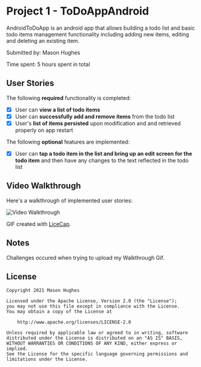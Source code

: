 # Project 1 - ToDoAppAndroid

AndroidToDoApp is an android app that allows building a todo list and basic todo items management functionality including adding new items, editing and deleting an existing item.

Submitted by: Mason Hughes

Time spent: 5 hours spent in total

## User Stories

The following **required** functionality is completed:

* [x] User can **view a list of todo items**
* [x] User can **successfully add and remove items** from the todo list
* [x] User's **list of items persisted** upon modification and and retrieved properly on app restart

The following **optional** features are implemented:

* [x] User can **tap a todo item in the list and bring up an edit screen for the todo item** and then have any changes to the text reflected in the todo list

## Video Walkthrough

Here's a walkthrough of implemented user stories:

<img src='https://i.imgur.com/vYiWh4R.gif' title='Video ToDoApp Walkthrough' width='' alt='Video Walkthrough' />

GIF created with [LiceCap](http://www.cockos.com/licecap/).

## Notes
Challenges occured when trying to upload my Walkthrough Gif.


## License

    Copyright 2021 Mason Hughes

    Licensed under the Apache License, Version 2.0 (the "License");
    you may not use this file except in compliance with the License.
    You may obtain a copy of the License at

        http://www.apache.org/licenses/LICENSE-2.0

    Unless required by applicable law or agreed to in writing, software
    distributed under the License is distributed on an "AS IS" BASIS,
    WITHOUT WARRANTIES OR CONDITIONS OF ANY KIND, either express or implied.
    See the License for the specific language governing permissions and
    limitations under the License.
